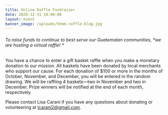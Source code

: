 ```yaml
---
title: Online Raffle Fundraiser
date: 2020-12-31 18:00:00
layout: event
banner_image: /uploads/hhmm-raffle-blog.jpg
---
```


###### To raise funds to continue to best serve our Guatemalan communities, *we are hosting a virtual raffle\! *

You have a chance to enter a gift basket raffle when you make a monetary donation to our mission. All baskets have been donated by local merchants who support our cause. For each donation of $100 or more in the months of October, November, and December, you will be entered in the random drawing. We will be raffling 4 baskets—two in November and two in December. Prize winners will be notified at the end of each month, respectively.

Please contact Lisa Carani if you have any questions about donating or volunteering at&nbsp;[lcarani2@gmail.com](mailto:lcarani2@gmail.com).&nbsp;